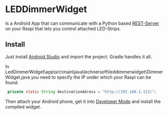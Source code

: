 # LEDDimmerWidget
Is a Android App that can communicate with a Python based [REST-Server](https://github.com/terminator-ger/LedDimmerServer) on your Raspi that lets you control attached LED-Strips.

## Install 
Just install [Android Studio](https://developer.android.com/studio/) and import the project. Gradle handles it all. 

In LedDimmerWidget\app\src\main\java\lechnersoft\leddimmerwidget\DimmerWidget.java you need to specify the IP under which your Raspi can be found.

```java
 private static String destinationAdress = "http://192.168.1.123/";
``` 

Then attach your Android phone, get it into [Developer Mode](https://developer.android.com/studio/debug/dev-options.html#enable) and install the compiled widget.